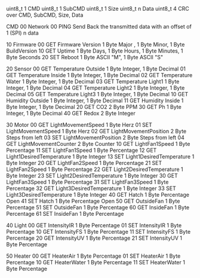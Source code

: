 uint8_t 1  CMD
uint8_t 1  SubCMD
uint8_t 1  Size
uint8_t n  Data
uint8_t 4  CRC over CMD, SubCMD, Size, Data

CMD
00 Network 
   00 PING Send Back the transmitted data with an offset of 1 (SPI) n data
   
10 Firmware
   00 GET Firmware Version          1 Byte Major  ,   1 Byte Minor,    1 Byte BuildVersion
   10 GET Uptime                    1 Byte Days,      1 Byte Hours,    1 Byte Minutes,      1 Byte Seconds
   20 SET Reboot                    1 Byte ASCII "M", 1 Byte ASCII "S"

20 Sensor
   00 GET Temperature Outside       1 Byte Integer, 1 Byte Decimal
   01 GET Temperature Inside        1 Byte Integer, 1 Byte Decimal
   02 GET Temperature Water         1 Byte Integer, 1 Byte Decimal
   03 GET Temperature Light1        1 Byte Integer, 1 Byte Decimal
   04 GET Temperature Light2        1 Byte Integer, 1 Byte Decimal
   05 GET Temperature Light3        1 Byte Integer, 1 Byte Decimal
   10 GET Humidity Outside          1 Byte Integer, 1 Byte Decimal
   11 GET Humidity Inside           1 Byte Integer, 1 Byte Decimal
   20 GET CO2                       2 Byte PPM
   30 GET Ph                        1 Byte Integer, 1 Byte Decimal
   40 GET Redox                     2 Byte Integer 
   
30 Motor
   00 GET LightMovementSpeed        1 Byte Herz 
   01 SET LightMovementSpeed        1 Byte Herz
   02 GET LightMovementPosition     2 Byte Steps from left
   03 SET LightMovementPosition     2 Byte Steps from left
   04 GET LightMovementCounter      2 Byte Counter
   10 GET LightFan1Speed            1 Byte Percentage
   11 SET LightFan1Speed            1 Byte Percentage
   12 GET Light1DesiredTemperature  1 Byte Integer
   13 SET Light1DesiredTemperature  1 Byte Integer
   20 GET LightFan2Speed            1 Byte Percentage
   21 SET LightFan2Speed            1 Byte Percentage
   22 GET Light2DesiredTemperature  1 Byte Integer
   23 SET Light2DesiredTemperature  1 Byte Integer
   30 GET LightFan3Speed            1 Byte Percentage
   31 SET LightFan3Speed            1 Byte Percentage
   32 GET Light3DesiredTemperature  1 Byte Integer
   33 SET Light3DesiredTemperature  1 Byte Integer
   40 GET Hatch                     1 Byte Percentage Open
   41 SET Hatch                     1 Byte Percentage Open
   50 GET OutsideFan                1 Byte Percentage
   51 SET OutsideFan                1 Byte Percentage
   60 GET InsideFan                 1 Byte Percentage
   61 SET InsideFan                 1 Byte Percentage

40 Light
   00 GET IntensityIR               1 Byte Percentage
   01 SET IntensityIR               1 Byte Percentage
   10 GET IntensityFS               1 Byte Percentage
   11 SET IntensityFS               1 Byte Percentage
   20 GET IntensityUV               1 Byte Percentage
   21 SET IntensityUV               1 Byte Percentage
   
50 Heater
   00 GET HeaterAir                 1 Byte Percentage
   01 SET HeaterAir                 1 Byte Percentage
   10 GET HeaterWater               1 Byte Percentage
   11 SET HeaterWater               1 Byte Percentage
   